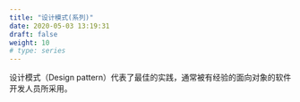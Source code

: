 ```yaml
---
title: "设计模式(系列)"
date: 2020-05-03 13:19:31
draft: false
weight: 10
# type: series
---
```


设计模式（Design pattern）代表了最佳的实践，通常被有经验的面向对象的软件开发人员所采用。
